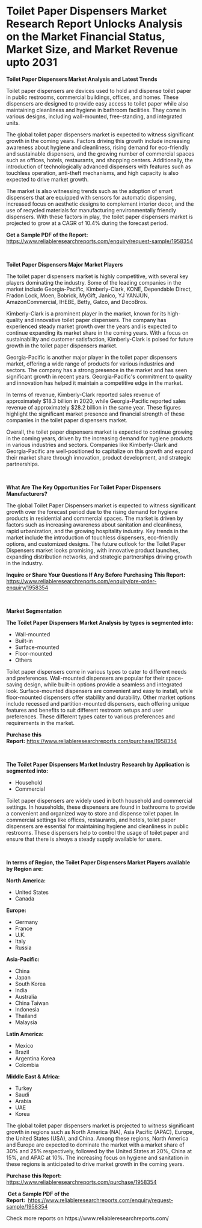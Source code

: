 <p><h1>Toilet Paper Dispensers Market Research Report Unlocks Analysis on the Market Financial Status, Market Size, and Market Revenue upto 2031</h1></p><p><strong>Toilet Paper Dispensers Market Analysis and Latest Trends</strong></p>
<p><p>Toilet paper dispensers are devices used to hold and dispense toilet paper in public restrooms, commercial buildings, offices, and homes. These dispensers are designed to provide easy access to toilet paper while also maintaining cleanliness and hygiene in bathroom facilities. They come in various designs, including wall-mounted, free-standing, and integrated units.</p><p>The global toilet paper dispensers market is expected to witness significant growth in the coming years. Factors driving this growth include increasing awareness about hygiene and cleanliness, rising demand for eco-friendly and sustainable dispensers, and the growing number of commercial spaces such as offices, hotels, restaurants, and shopping centers. Additionally, the introduction of technologically advanced dispensers with features such as touchless operation, anti-theft mechanisms, and high capacity is also expected to drive market growth.</p><p>The market is also witnessing trends such as the adoption of smart dispensers that are equipped with sensors for automatic dispensing, increased focus on aesthetic designs to complement interior decor, and the use of recycled materials for manufacturing environmentally friendly dispensers. With these factors in play, the toilet paper dispensers market is projected to grow at a CAGR of 10.4% during the forecast period.</p></p>
<p><strong>Get a Sample PDF of the Report:&nbsp;</strong> <a href="https://www.reliableresearchreports.com/enquiry/request-sample/1958354">https://www.reliableresearchreports.com/enquiry/request-sample/1958354</a></p>
<p>&nbsp;</p>
<p><strong>Toilet Paper Dispensers Major Market Players</strong></p>
<p><p>The toilet paper dispensers market is highly competitive, with several key players dominating the industry. Some of the leading companies in the market include Georgia-Pacific, Kimberly-Clark, KONE, Dependable Direct, Fradon Lock, Moen, Bobrick, MyGift, Janico, YJ YANJUN, AmazonCommercial, IHEBE, Betty, Gatco, and DecoBros.</p><p>Kimberly-Clark is a prominent player in the market, known for its high-quality and innovative toilet paper dispensers. The company has experienced steady market growth over the years and is expected to continue expanding its market share in the coming years. With a focus on sustainability and customer satisfaction, Kimberly-Clark is poised for future growth in the toilet paper dispensers market.</p><p>Georgia-Pacific is another major player in the toilet paper dispensers market, offering a wide range of products for various industries and sectors. The company has a strong presence in the market and has seen significant growth in recent years. Georgia-Pacific's commitment to quality and innovation has helped it maintain a competitive edge in the market.</p><p>In terms of revenue, Kimberly-Clark reported sales revenue of approximately $18.3 billion in 2020, while Georgia-Pacific reported sales revenue of approximately $28.2 billion in the same year. These figures highlight the significant market presence and financial strength of these companies in the toilet paper dispensers market.</p><p>Overall, the toilet paper dispensers market is expected to continue growing in the coming years, driven by the increasing demand for hygiene products in various industries and sectors. Companies like Kimberly-Clark and Georgia-Pacific are well-positioned to capitalize on this growth and expand their market share through innovation, product development, and strategic partnerships.</p></p>
<p>&nbsp;</p>
<p><strong>What Are The Key Opportunities For Toilet Paper Dispensers Manufacturers?</strong></p>
<p><p>The global Toilet Paper Dispensers market is expected to witness significant growth over the forecast period due to the rising demand for hygiene products in residential and commercial spaces. The market is driven by factors such as increasing awareness about sanitation and cleanliness, rapid urbanization, and the growing hospitality industry. Key trends in the market include the introduction of touchless dispensers, eco-friendly options, and customized designs. The future outlook for the Toilet Paper Dispensers market looks promising, with innovative product launches, expanding distribution networks, and strategic partnerships driving growth in the industry.</p></p>
<p><strong>Inquire or Share Your Questions If Any Before Purchasing This Report:</strong> <a href="https://www.reliableresearchreports.com/enquiry/pre-order-enquiry/1958354">https://www.reliableresearchreports.com/enquiry/pre-order-enquiry/1958354</a></p>
<p>&nbsp;</p>
<p><strong>Market Segmentation</strong></p>
<p><strong>The Toilet Paper Dispensers Market Analysis by types is segmented into:</strong></p>
<p><ul><li>Wall-mounted</li><li>Built-in</li><li>Surface-mounted</li><li>Floor-mounted</li><li>Others</li></ul></p>
<p><p>Toilet paper dispensers come in various types to cater to different needs and preferences. Wall-mounted dispensers are popular for their space-saving design, while built-in options provide a seamless and integrated look. Surface-mounted dispensers are convenient and easy to install, while floor-mounted dispensers offer stability and durability. Other market options include recessed and partition-mounted dispensers, each offering unique features and benefits to suit different restroom setups and user preferences. These different types cater to various preferences and requirements in the market.</p></p>
<p><strong>Purchase this Report:&nbsp;</strong><a href="https://www.reliableresearchreports.com/purchase/1958354">https://www.reliableresearchreports.com/purchase/1958354</a></p>
<p>&nbsp;</p>
<p><strong>The Toilet Paper Dispensers Market Industry Research by Application is segmented into:</strong></p>
<p><ul><li>Household</li><li>Commercial</li></ul></p>
<p><p>Toilet paper dispensers are widely used in both household and commercial settings. In households, these dispensers are found in bathrooms to provide a convenient and organized way to store and dispense toilet paper. In commercial settings like offices, restaurants, and hotels, toilet paper dispensers are essential for maintaining hygiene and cleanliness in public restrooms. These dispensers help to control the usage of toilet paper and ensure that there is always a steady supply available for users.</p></p>
<p>&nbsp;</p>
<p><strong>In terms of Region, the Toilet Paper Dispensers Market Players available by Region are:</strong></p>
<p>
    <p> <strong> North America: </strong>
        <ul>
            <li>United States</li>
            <li>Canada</li>
        </ul>
        </p> 
    <p> <strong> Europe: </strong>
        <ul>
            <li>Germany</li>
            <li>France</li>
            <li>U.K.</li>
            <li>Italy</li>
            <li>Russia</li>
        </ul>
        </p> 
    <p> <strong> Asia-Pacific: </strong>
        <ul>
            <li>China</li>
            <li>Japan</li>
            <li>South Korea</li>
            <li>India</li>
            <li>Australia</li>
            <li>China Taiwan</li>
            <li>Indonesia</li>
            <li>Thailand</li>
            <li>Malaysia</li>
        </ul>
        </p> 
    <p> <strong> Latin America: </strong>
        <ul>
            <li>Mexico</li>
            <li>Brazil</li>
            <li>Argentina Korea</li>
            <li>Colombia</li>
        </ul>
        </p> 
    <p> <strong> Middle East & Africa: </strong>
        <ul>
            <li>Turkey</li>
            <li>Saudi</li>
            <li>Arabia</li>
            <li>UAE</li>
            <li>Korea</li>
        </ul>
    </p>
    </p>
<p><p>The global toilet paper dispensers market is projected to witness significant growth in regions such as North America (NA), Asia Pacific (APAC), Europe, the United States (USA), and China. Among these regions, North America and Europe are expected to dominate the market with a market share of 30% and 25% respectively, followed by the United States at 20%, China at 15%, and APAC at 10%. The increasing focus on hygiene and sanitation in these regions is anticipated to drive market growth in the coming years.</p></p>
<p><strong>Purchase this Report: </strong><a href="https://www.reliableresearchreports.com/purchase/1958354">https://www.reliableresearchreports.com/purchase/1958354</a></p>
<p>&nbsp;<strong>Get a Sample PDF of the Report:&nbsp;&nbsp;</strong><a href="https://www.reliableresearchreports.com/enquiry/request-sample/1958354">https://www.reliableresearchreports.com/enquiry/request-sample/1958354</a></p>
<p><strong></strong></p>
<p>Check more reports on https://www.reliableresearchreports.com/</p>